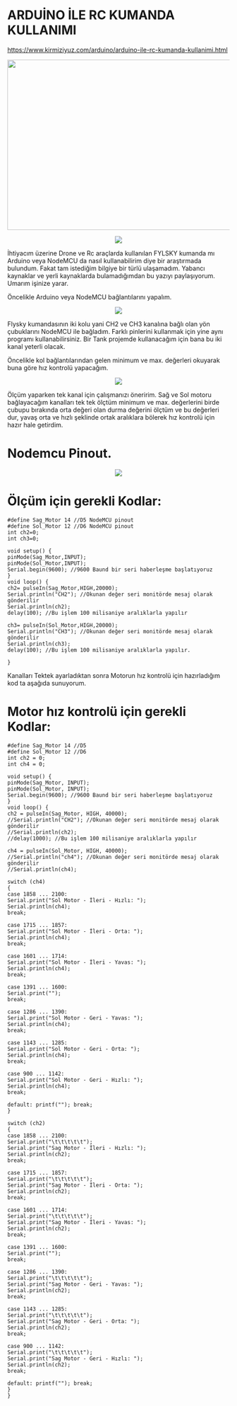 # ARDUİNO İLE RC KUMANDA KULLANIMI


https://www.kirmiziyuz.com/arduino/arduino-ile-rc-kumanda-kullanimi.html

<p align="center">
  <img width="508" height="385" src="https://kirmiziyuz.com/wp-content/uploads/2021/06/Arduino_ile_Rc_Kumanda_Kullanimi_1.jpg">
</p>

<p align="center">
  <a href="https://www.youtube.com/watch?v=yP7OLZXwMiY" target="_blank">
  <img src="https://kirmiziyuz.com/wp-content/uploads/2021/06/youtube.jpg"/>
 </a>
</p>

                                     
İhtiyacım üzerine  Drone ve Rc araçlarda kullanılan FYLSKY kumanda mı Arduino veya NodeMCU da nasıl kullanabilirim diye bir araştırmada bulundum. Fakat tam istediğim bilgiye bir türlü ulaşamadım. Yabancı kaynaklar ve yerli kaynaklarda bulamadığımdan bu yazıyı paylaşıyorum. Umarım işinize yarar.

 

Öncelikle Arduino veya NodeMCU bağlantılarını yapalım.
<p align="center">
  <img src="https://kirmiziyuz.com/wp-content/uploads/2021/06/Arduino_ile_Rc_Kumanda_Kullanimi.jpg"/>
</p>

Flysky kumandasının iki kolu yani CH2 ve CH3  kanalına bağlı olan yön çubuklarını NodeMCU ile bağladım. Farklı pinlerini kullanmak için yine aynı programı kullanabilirsiniz. Bir Tank projemde kullanacağım için bana bu iki kanal yeterli olacak.

Öncelikle kol bağlantılarından gelen minimum ve max. değerleri okuyarak buna göre hız kontrolü yapacağım.

<p align="center">
  <img src="https://kirmiziyuz.com/wp-content/uploads/2021/06/Sinyal_Tablo.jpg"/>
</p>

Ölçüm yaparken tek kanal için çalışmanızı öneririm. Sağ ve Sol motoru bağlayacağım kanalları tek tek ölçtüm minimum ve max. değerlerini birde çubupu bırakında orta değeri olan durma değerini ölçtüm ve bu değerleri dur,  yavaş orta ve hızlı şeklinde ortak aralıklara bölerek hız kontrolü için hazır hale getirdim.

# Nodemcu Pinout.
<p align="center">
  <img src="https://kirmiziyuz.com/wp-content/uploads/2021/06/NodeMCUv3.0-pinout.jpg"/>
</p>

# Ölçüm için gerekli Kodlar:

```
#define Sag_Motor 14 //D5 NodeMCU pinout
#define Sol_Motor 12 //D6 NodeMCU pinout
int ch2=0;
int ch3=0;

void setup() {
pinMode(Sag_Motor,INPUT);
pinMode(Sol_Motor,INPUT);
Serial.begin(9600); //9600 Baund bir seri haberleşme başlatıyoruz
}
void loop() {
ch2= pulseIn(Sag_Motor,HIGH,20000);
Serial.println("CH2"); //Okunan değer seri monitörde mesaj olarak gönderilir
Serial.println(ch2);
delay(100); //Bu işlem 100 milisaniye aralıklarla yapılır

ch3= pulseIn(Sol_Motor,HIGH,20000);
Serial.println("CH3"); //Okunan değer seri monitörde mesaj olarak gönderilir
Serial.println(ch3);
delay(100); //Bu işlem 100 milisaniye aralıklarla yapılır.

}
```
Kanalları Tektek ayarladıktan sonra Motorun hız kontrolü için hazırladığım kod ta aşağıda sunuyorum.

# Motor hız kontrolü için gerekli Kodlar:
```
#define Sag_Motor 14 //D5
#define Sol_Motor 12 //D6
int ch2 = 0;
int ch4 = 0;

void setup() {
pinMode(Sag_Motor, INPUT);
pinMode(Sol_Motor, INPUT);
Serial.begin(9600); //9600 Baund bir seri haberleşme başlatıyoruz
}
void loop() {
ch2 = pulseIn(Sag_Motor, HIGH, 40000);
//Serial.println("CH2"); //Okunan değer seri monitörde mesaj olarak gönderilir
//Serial.println(ch2);
//delay(1000); //Bu işlem 100 milisaniye aralıklarla yapılır

ch4 = pulseIn(Sol_Motor, HIGH, 40000);
//Serial.println("ch4"); //Okunan değer seri monitörde mesaj olarak gönderilir
//Serial.println(ch4);

switch (ch4)
{
case 1858 ... 2100:
Serial.print("Sol Motor - İleri - Hızlı: ");
Serial.println(ch4);
break;

case 1715 ... 1857:
Serial.print("Sol Motor - İleri - Orta: ");
Serial.println(ch4);
break;

case 1601 ... 1714:
Serial.print("Sol Motor - İleri - Yavas: ");
Serial.println(ch4);
break;

case 1391 ... 1600:
Serial.print("");
break;

case 1286 ... 1390:
Serial.print("Sol Motor - Geri - Yavas: ");
Serial.println(ch4);
break;

case 1143 ... 1285:
Serial.print("Sol Motor - Geri - Orta: ");
Serial.println(ch4);
break;

case 900 ... 1142:
Serial.print("Sol Motor - Geri - Hızlı: ");
Serial.println(ch4);
break;

default: printf(""); break;
}

switch (ch2)
{
case 1858 ... 2100:
Serial.print("\t\t\t\t\t");
Serial.print("Sag Motor - İleri - Hızlı: ");
Serial.println(ch2);
break;

case 1715 ... 1857:
Serial.print("\t\t\t\t\t");
Serial.print("Sag Motor - İleri - Orta: ");
Serial.println(ch2);
break;

case 1601 ... 1714:
Serial.print("\t\t\t\t\t");
Serial.print("Sag Motor - İleri - Yavas: ");
Serial.println(ch2);
break;

case 1391 ... 1600:
Serial.print("");
break;

case 1286 ... 1390:
Serial.print("\t\t\t\t\t");
Serial.print("Sag Motor - Geri - Yavas: ");
Serial.println(ch2);
break;

case 1143 ... 1285:
Serial.print("\t\t\t\t\t");
Serial.print("Sag Motor - Geri - Orta: ");
Serial.println(ch2);
break;

case 900 ... 1142:
Serial.print("\t\t\t\t\t");
Serial.print("Sag Motor - Geri - Hızlı: ");
Serial.println(ch2);
break;

default: printf(""); break;
}
}
```
